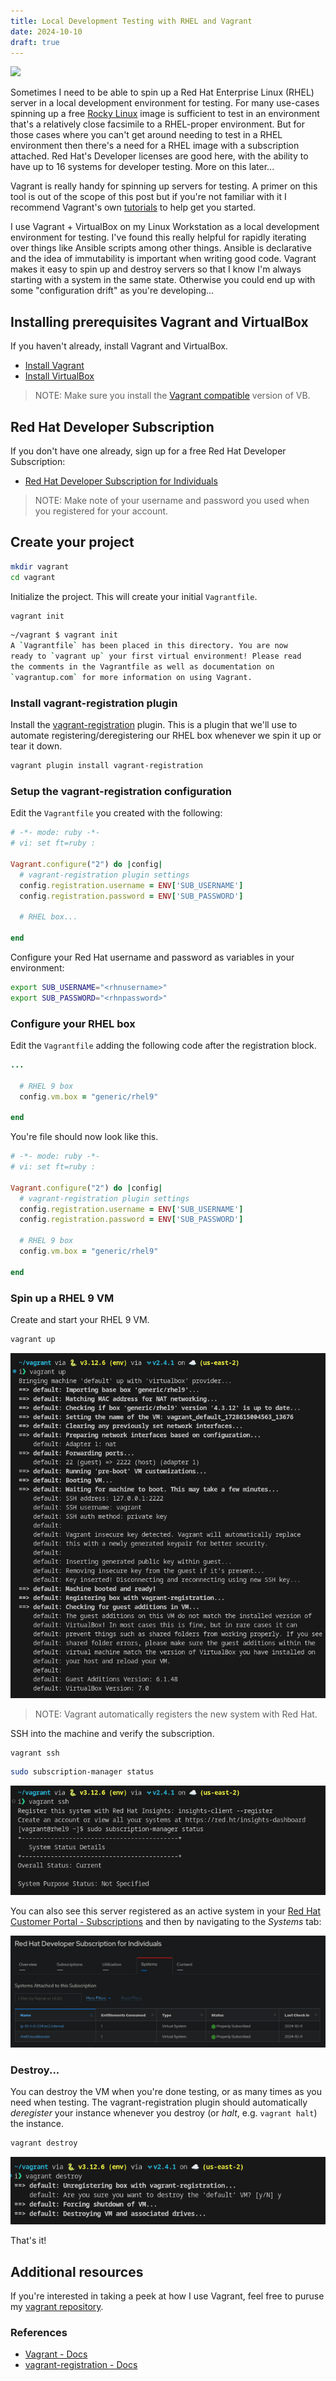 ```yaml
---
title: Local Development Testing with RHEL and Vagrant
date: 2024-10-10
draft: true
---
```


![](https://en.wikipedia.org/wiki/Vagrant_%28software%29#/media/File:Vagrantup.jpg)

Sometimes I need to be able to spin up a Red Hat Enterprise Linux (RHEL) server in a local development environment for testing. For many use-cases
spinning up a free [Rocky Linux](https://rockylinux.org/) image is sufficient to
test in an environment
that's a relatively close facsimile to a RHEL-proper environment. But for those
cases where you can't get around needing to test in a RHEL environment then
there's a need for a RHEL image with a subscription attached. Red Hat's 
Developer licenses are good here, with the ability to have up to 16 systems for
developer testing. More on this later...

Vagrant is really handy for spinning up servers for testing. A primer on this tool is out of the scope of this post
but if you're not familiar with it I recommend Vagrant's own [tutorials](https://developer.hashicorp.com/vagrant/tutorials) to help get you started.

I use Vagrant + VirtualBox on my Linux Workstation as a local development
environment for testing. I've found this really helpful for rapidly iterating
over things like Ansible scripts among other things. Ansible is declarative and
the idea of immutability is important when writing good code. Vagrant makes it
easy to spin up and destroy servers so that I know I'm always starting with a
system in the same state. Otherwise you could end up with some "configuration
drift" as you're developing...

## Installing prerequisites Vagrant and VirtualBox

If you haven't already, install Vagrant and VirtualBox.

* [Install Vagrant](https://developer.hashicorp.com/vagrant/install)
* [Install VirtualBox](https://www.virtualbox.org/wiki/Linux_Downloads)

> NOTE: Make sure you install the [Vagrant compatible](https://developer.hashicorp.com/vagrant/docs/providers/virtualbox) version of VB.

## Red Hat Developer Subscription

If you don't have one already, sign up for a free Red Hat Developer Subscription:

* [Red Hat Developer Subscription for Individuals](https://developers.redhat.com/articles/renew-your-red-hat-developer-program-subscription#)

> NOTE: Make note of your username and password you used when you registered for your
account.

## Create your project

```bash
mkdir vagrant
cd vagrant
```

Initialize the project. This will create your initial `Vagrantfile`.

```bash
vagrant init
```

```bash
~/vagrant $ vagrant init
A `Vagrantfile` has been placed in this directory. You are now
ready to `vagrant up` your first virtual environment! Please read
the comments in the Vagrantfile as well as documentation on
`vagrantup.com` for more information on using Vagrant.
```

### Install vagrant-registration plugin

Install the [vagrant-registration](https://github.com/projectatomic/adb-vagrant-registration) plugin. This is a plugin that we'll use to automate
registering/deregistering our RHEL box whenever we spin it up or tear it down.

```bash
vagrant plugin install vagrant-registration
```

### Setup the vagrant-registration configuration

Edit the `Vagrantfile` you created with the following:

```ruby
# -*- mode: ruby -*-
# vi: set ft=ruby :

Vagrant.configure("2") do |config|
  # vagrant-registration plugin settings
  config.registration.username = ENV['SUB_USERNAME']
  config.registration.password = ENV['SUB_PASSWORD']

  # RHEL box...

end
```

Configure your Red Hat username and password as variables in your environment:

```bash
export SUB_USERNAME="<rhnusername>"
export SUB_PASSWORD="<rhnpassword>"
```

### Configure your RHEL box

Edit the `Vagrantfile` adding the following code after the registration block.

```ruby
...

  # RHEL 9 box
  config.vm.box = "generic/rhel9"

end
```

You're file should now look like this.

```ruby
# -*- mode: ruby -*-
# vi: set ft=ruby :

Vagrant.configure("2") do |config|
  # vagrant-registration plugin settings
  config.registration.username = ENV['SUB_USERNAME']
  config.registration.password = ENV['SUB_PASSWORD']

  # RHEL 9 box
  config.vm.box = "generic/rhel9"

end
```

### Spin up a RHEL 9 VM

Create and start your RHEL 9 VM.

```bash
vagrant up
```

![](./Screenshot%20from%202024-10-10%2021-51-11.png)

> NOTE: Vagrant automatically registers the new system with Red Hat.

SSH into the machine and verify the subscription.

```bash
vagrant ssh
```

```bash
sudo subscription-manager status
```

![](Screenshot%20from%202024-10-10%2021-58-04.png)

You can also see this server registered as an active system in your 
[Red Hat Customer Portal - Subscriptions](https://access.redhat.com/management/subscriptions/) and then by navigating to the _Systems_ tab:

![](./Screenshot%20from%202024-10-10%2022-17-45.png)

### Destroy...

You can destroy the VM when you're done testing, or as many times as you need
when testing. The vagrant-registration plugin should automatically _deregister_
your instance whenever you destroy (or _halt_, e.g. `vagrant halt`) the instance.

```bash
vagrant destroy
```

![](./Screenshot%20from%202024-10-10%2022-22-03.png)

That's it!

## Additional resources

If you're interested in taking a peek at how I use Vagrant, feel free to
puruse my [vagrant repository](https://github.com/kraker/vagrant).

### References

* [Vagrant - Docs](https://developer.hashicorp.com/vagrant/docs)
* [vagrant-registration - Docs](https://github.com/projectatomic/adb-vagrant-registration)
